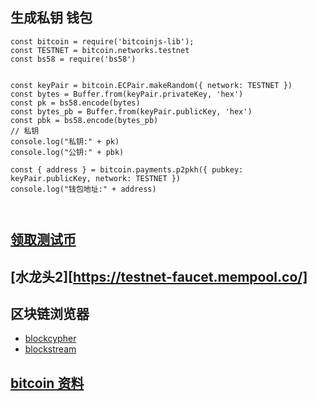 
## 生成私钥 钱包

```
const bitcoin = require('bitcoinjs-lib');
const TESTNET = bitcoin.networks.testnet
const bs58 = require('bs58')


const keyPair = bitcoin.ECPair.makeRandom({ network: TESTNET })
const bytes = Buffer.from(keyPair.privateKey, 'hex')
const pk = bs58.encode(bytes)
const bytes_pb = Buffer.from(keyPair.publicKey, 'hex')
const pbk = bs58.encode(bytes_pb)
// 私钥
console.log("私钥:" + pk)
console.log("公钥:" + pbk)

const { address } = bitcoin.payments.p2pkh({ pubkey: keyPair.publicKey, network: TESTNET })
console.log("钱包地址:" + address)



```

## [领取测试币](https://coinfaucet.eu/en/btc-testnet/)
## [水龙头2][https://testnet-faucet.mempool.co/]
## 区块链浏览器
* [blockcypher](https://live.blockcypher.com/)
* [blockstream](https://blockstream.info/)

##
## [bitcoin 资料](https://www.jianshu.com/p/ea5eaae73998)
